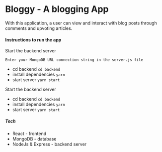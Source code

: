 # Bloggy - A blogging App

With this application, a user can view and interact with blog posts through comments and upvoting articles. 



#### Instructions to run the app

Start the backend server

`Enter your MongoDB URL connection string in the server.js file`

- cd backend `cd backend`
- install dependencies `yarn `
- start server `yarn start`

Start the backend server

- cd backend `cd backend`
- install dependencies `yarn `
- start server `yarn start`

##### Tech

- React - frontend
- MongoDB - database
- NodeJs & Express - backend server